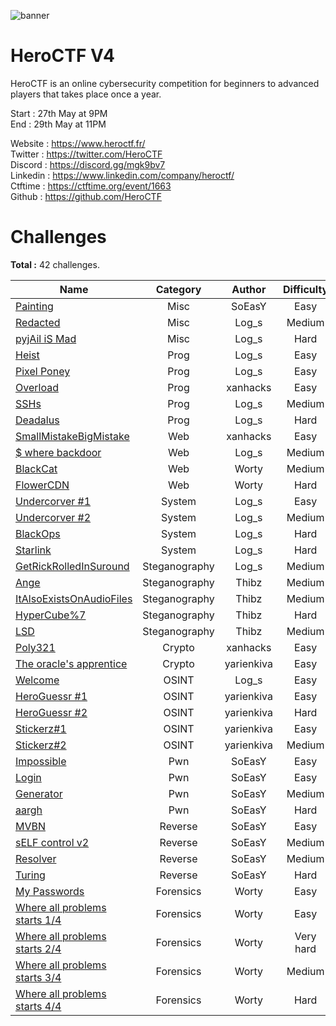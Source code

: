 ![banner](https://pbs.twimg.com/profile_banners/815907006708060160/1586530306/1500x500)

# HeroCTF V4

HeroCTF is an online cybersecurity competition for beginners to advanced players that takes place once a year.

Start : 27th May at 9PM<br>
End : 29th May at 11PM

Website  : https://www.heroctf.fr/<br>
Twitter  : https://twitter.com/HeroCTF<br>
Discord  : https://discord.gg/mgk9bv7<br>
Linkedin : https://www.linkedin.com/company/heroctf/<br>
Ctftime  : https://ctftime.org/event/1663<br>
Github   : https://github.com/HeroCTF

# Challenges

**Total :** 42 challenges.

| Name                                                                    | Category      | Author     | Difficulty  | Done |
|-------------------------------------------------------------------------|:-------------:|:----------:|:-----------:|:----:|
| [Painting](/Writeups/Miscellaneous/Painting)                                      | Misc          | SoEasY     | Easy        |  ✅  |
| [Redacted](/Writeups/Miscellaneous/Redacted/)                                     | Misc          | Log\_s     | Medium      |  ✅  |
| [pyjAil iS Mad](/Writeups/Miscellaneous/pyjAil_iS_Mad/)                           | Misc          | Log\_s     | Hard        |  ✅  |
| [Heist](/Writeups/Programming/heist/)                                                    | Prog          | Log\_s     | Easy        |  ✅  |
| [Pixel Poney](/Writeups/Programming/pixel_poney/)                                        | Prog          | Log\_s     | Easy        |  ✅  |
| [Overload](/Writeups/Programming/Overload/)                                              | Prog          | xanhacks   | Easy        |  ✅  |
| [SSHs](/Writeups/Programming/SSHs/)                                                      | Prog          | Log\_s     | Medium      |  ✅  |
| [Deadalus](/Writeups/Programming/deadalus/)                                              | Prog          | Log\_s     | Hard        |  ✅  |
| [SmallMistakeBigMistake](/Writeups/Web/SmallMistakeBigMistake/)                   | Web           | xanhacks   | Easy        |  ✅  |
| [$ where backdoor](/Writeups/Web/whereBackdoor/)                                  | Web           | Log\_s     | Medium      |  ✅  |
| [BlackCat](/Writeups/Web/BlackCat/)                                               | Web           | Worty      | Medium      |  ✅  |
| [FlowerCDN](/Writeups/Web/FlowerCDN/)                                             | Web           | Worty      | Hard        |  ✅  |
| [Undercorver #1](/Writeups/System/undercover1/)                                   | System        | Log\_s     | Easy        |  ✅  |
| [Undercorver #2](/Writeups/System/undercover2/)                                   | System        | Log\_s     | Medium      |  ✅  |
| [BlackOps](/Writeups/System/BlackOps/)                                            | System        | Log\_s     | Hard        |  ✅  |
| [Starlink](/Writeups/System/Starlink/)                                            | System        | Log\_s     | Hard        |  ✅  |
| [GetRickRolledInSuround](/Writeups/Steganography/GetRickRolledInSuround/)         | Steganography | Log\_s     | Medium      |  ✅  |
| [Ange](/Writeups/Steganography/Ange/)                                             | Steganography | Thibz      | Medium      |  ✅  |
| [ItAlsoExistsOnAudioFiles](/Writeups/Steganography/ItAlsoExistsOnAudioFiles/)     | Steganography | Thibz      | Medium      |  ✅  |
| [HyperCube%7](/Writeups/Steganography/HyperCube7/)                                | Steganography | Thibz      | Hard        |  ✅  |
| [LSD](/Writeups/Steganography/LSD/)                                               | Steganography | Thibz      | Medium      |  ✅  |
| [Poly321](/Writeups/Cryptography/Poly321/)                                              | Crypto        | xanhacks   | Easy        |  ✅  |
| [The oracle's apprentice](/Writeups/Cryptography/Oracles_apprentice/)                   | Crypto        | yarienkiva | Easy        |  ✅  |
| [Welcome](/Writeups/Osint/welcome/)                                               | OSINT         | Log\_s     | Easy        |  ✅  |
| [HeroGuessr #1](/Writeups/Osint/HeroGuessr#1/)                                    | OSINT         | yarienkiva | Easy        |  ✅  |
| [HeroGuessr #2](/Writeups/Osint/HeroGuessr#2/)                                    | OSINT         | yarienkiva | Hard        |  ✅  |
| [Stickerz#1](/Writeups/Osint/Stickerz1/)                                          | OSINT         | yarienkiva | Easy        |  ✅  |
| [Stickerz#2](/Writeups/Osint/Stickerz2/)                                          | OSINT         | yarienkiva | Medium      |  ✅  |
| [Impossible](/Writeups/Pwn/Impossible/)                                           | Pwn           | SoEasY     | Easy        |  ✅  |
| [Login](/Writeups/Pwn/Login/)                                                     | Pwn           | SoEasY     | Easy        |  ✅  |
| [Generator](/Writeups/Pwn/Generator)                                              | Pwn           | SoEasY     | Medium      |  ✅  |
| [aargh](/Writeups/Pwn/aargh/)                                                     | Pwn           | SoEasY     | Hard        |  ✅  |
| [MVBN](/Writeups/Reverse/MVBN/)                                                   | Reverse       | SoEasY     | Easy        |  ✅  |
| [sELF control v2](/Writeups/Reverse/sELF_control_v2/)                             | Reverse       | SoEasY     | Medium      |  ✅  |
| [Resolver](/Writeups/Reverse/Resolver/)                                           | Reverse       | SoEasY     | Medium      |  ✅  |
| [Turing](/Writeups/Reverse/Turing/)                                               | Reverse       | SoEasY     | Hard        |  ❌  |
| [My Passwords](/Writeups/Forensic/MyPasswords)				                      | Forensics     | Worty      | Easy        |  ✅  |
| [Where all problems starts 1/4](/Writeups/Forensic/Where_All_Problem_Starts_1-4) | Forensics     | Worty      | Easy        |  ✅  |
| [Where all problems starts 2/4](/Writeups/Forensic/Where_All_Problem_Starts_2-4) | Forensics     | Worty      | Very hard   |  ✅  |
| [Where all problems starts 3/4](/Writeups/Forensic/Where_All_Problem_Starts_3-4) | Forensics     | Worty      | Medium      |  ✅  |
| [Where all problems starts 4/4](/Writeups/Forensic/Where_All_Problem_Starts_4-4) | Forensics     | Worty      | Hard        |  ✅  |
